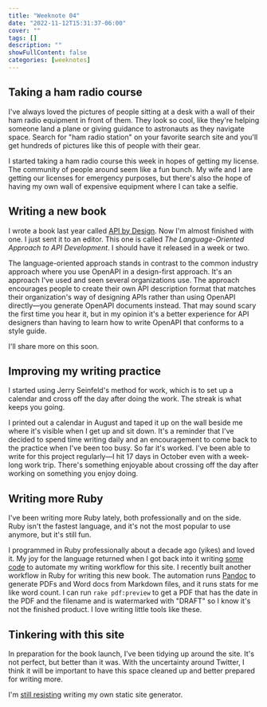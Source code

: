 ```yaml
---
title: "Weeknote 04"
date: "2022-11-12T15:31:37-06:00"
cover: ""
tags: []
description: ""
showFullContent: false
categories: [weeknotes]
---
```


## Taking a ham radio course

I've always loved the pictures of people sitting at a desk with a wall of their ham radio equipment in front of them. They look so cool, like they're helping someone land a plane or giving guidance to astronauts as they navigate space. Search for "ham radio station" on your favorite search site and you'll get hundreds of pictures like this of people with their gear.

I started taking a ham radio course this week in hopes of getting my license. The community of people around seem like a fun bunch. My wife and I are getting our licenses for emergency purposes, but there's also the hope of having my own wall of expensive equipment where I can take a selfie.

## Writing a new book

I wrote a book last year called [API by Design](/books/api-by-design/). Now I'm almost finished with one. I just sent it to an editor. This one is called _The Language-Oriented Approach to API Development_. I should have it released in a week or two.

The language-oriented approach stands in contrast to the common industry approach where you use OpenAPI in a design-first approach. It's an approach I've used and seen several organizations use. The approach encourages people to create their own API description format that matches their organization's way of designing APIs rather than using OpenAPI directly—you generate OpenAPI documents instead. That may sound scary the first time you hear it, but in my opinion it's a better experience for API designers than having to learn how to write OpenAPI that conforms to a style guide.

I'll share more on this soon.

## Improving my writing practice

I started using Jerry Seinfeld's method for work, which is to set up a calendar and cross off the day after doing the work. The streak is what keeps you going.

I printed out a calendar in August and taped it up on the wall beside me where it's visible when I get up and sit down. It's a reminder that I've decided to spend time writing daily and an encouragement to come back to the practice when I've been too busy. So far it's worked. I've been able to write for this project regularly—I hit 17 days in October even with a week-long work trip. There's something enjoyable about crossing off the day after working on something you enjoy doing.

## Writing more Ruby

I've been writing more Ruby lately, both professionally and on the side. Ruby isn't the fastest language, and it's not the most popular to use anymore, but it's still fun.

I programmed in Ruby professionally about a decade ago (yikes) and loved it. My joy for the language returned when I got back into it writing [some code](https://github.com/smizell/smizell-blog/blob/main/Rakefile) to automate my writing workflow for this site. I recently built another workflow in Ruby for writing this new book. The automation runs [Pandoc](https://pandoc.org/) to generate PDFs and Word docs from Markdown files, and it runs stats for me like word count. I can run `rake pdf:preview` to get a PDF that has the date in the PDF and the filename and is watermarked with "DRAFT" so I know it's not the finished product. I love writing little tools like these.

## Tinkering with this site

In preparation for the book launch, I've been tidying up around the site. It's not perfect, but better than it was. With the uncertainty around Twitter, I think it will be important to have this space cleaned up and better prepared for writing more.

I'm [still resisting](/posts/2021/05/ok-fine/) writing my own static site generator.

